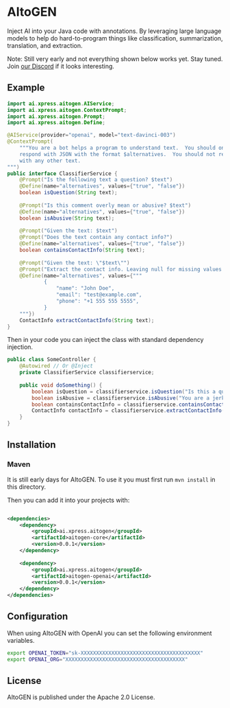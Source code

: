 # AItoGEN

Inject AI into your Java code with annotations. By leveraging large language 
models to help do hard-to-program things like classification, summarization, 
translation, and extraction.

Note:  Still very early and not everything shown below works yet.  Stay tuned.  
Join [our Discord](https://discord.com/invite/vgEg2ZtxCw) if it looks interesting.

## Example


```java
import ai.xpress.aitogen.AIService;
import ai.xpress.aitogen.ContextPrompt;
import ai.xpress.aitogen.Prompt;
import ai.xpress.aitogen.Define;

@AIService(provider="openai", model="text-davinci-003")
@ContextPrompt(
    """You are a bot helps a program to understand text.  You should only 
    respond with JSON with the format $alternatives.  You should not respond 
    with any other text.
""")
public interface ClassifierService {
    @Prompt("Is the following text a question? $text")
    @Define(name="alternatives", values={"true", "false"})
    boolean isQuestion(String text);
    
    @Prompt("Is this comment overly mean or abusive? $text")
    @Define(name="alternatives", values={"true", "false"})
    boolean isAbusive(String text);
    
    @Prompt("Given the text: $text")
    @Prompt("Does the text contain any contact info?")
    @Define(name="alternatives", values={"true", "false"})
    boolean containsContactInfo(String text);
    
    @Prompt("Given the text: \"$text\"")
    @Prompt("Extract the contact info. Leaving null for missing values.")
    @Define(name="alternatives", values={"""
            {
                "name": "John Doe",
                "email": "test@example.com",
                "phone": "+1 555 555 5555",
            }
    """})
    ContactInfo extractContactInfo(String text);
}

```

Then in your code you can inject the class with standard dependency injection.

```java
public class SomeController {
    @Autowired // Or @Inject
    private ClassifierService classifierservice;
    
    public void doSomething() {
        boolean isQuestion = classifierservice.isQuestion("Is this a question?");
        boolean isAbusive = classifierservice.isAbusive("You are a jerk!");
        boolean containsContactInfo = classifierservice.containsContactInfo("Call me at 555-555-5555");
        ContactInfo contactInfo = classifierservice.extractContactInfo("Call me at 555-555-5555");
    }
}
```

## Installation

### Maven


It is still early days for AItoGEN.  To use it you must first run `mvn install` in this directory.

Then you can add it into your projects with:

```xml

<dependencies>
    <dependency>
        <groupId>ai.xpress.aitogen</groupId>
        <artifactId>aitogen-core</artifactId>
        <version>0.0.1</version>
    </dependency>
    
    <dependency>
        <groupId>ai.xpress.aitogen</groupId>
        <artifactId>aitogen-openai</artifactId>
        <version>0.0.1</version>
    </dependency>
</dependencies>

```


## Configuration

When using AItoGEN with OpenAI you can set the following environment variables.

```bash
export OPENAI_TOKEN="sk-XXXXXXXXXXXXXXXXXXXXXXXXXXXXXXXXXXXXXXX"
export OPENAI_ORG="XXXXXXXXXXXXXXXXXXXXXXXXXXXXXXXXXXXXXXX"
```

## License

AItoGEN is published under the Apache 2.0 License.







